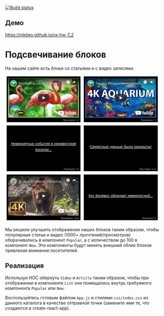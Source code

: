 [![Build status](https://ci.appveyor.com/api/projects/status/tvtlnucfur6dy14v?svg=true)](https://ci.appveyor.com/project/Nikiteo/ra-hw-7-2)

## Демо
https://nikiteo.github.io/ra-hw-7_2

Подсвечивание блоков
===

На нашем сайте есть блоки со статьями и с видео записями.

![Highlight](./public/highlight.png)

Мы решили улучшить отображение наших блоков таким образом,
чтобы популярные статьи и видео (1000+ прочтений/просмотров)
оборачивались в компонент `Popular`, а с количеством до
100 в компонент `New`. Эти компоненты будут менять внешний
облик блоков привлекая внимание посетителей.

## Реализация

Используя HOC обернуть `Video` и `Article` таким образом, чтобы при отображении в компоненте `List` они помещались внутрь требуемого компонента `Popular` или `New`.

Воспользуйтесь готовым файлом `App.js` и стилями `css/index.css` из данного каталога в качестве отправной точки (замените ими те, что создаются в create-react-app).